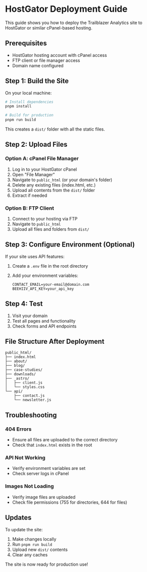 # HostGator Deployment Guide

This guide shows you how to deploy the Trailblazer Analytics site to HostGator or similar cPanel-based hosting.

## Prerequisites

- HostGator hosting account with cPanel access
- FTP client or file manager access
- Domain name configured

## Step 1: Build the Site

On your local machine:

```bash
# Install dependencies
pnpm install

# Build for production
pnpm run build
```

This creates a `dist/` folder with all the static files.

## Step 2: Upload Files

### Option A: cPanel File Manager

1. Log in to your HostGator cPanel
2. Open "File Manager"
3. Navigate to `public_html` (or your domain's folder)
4. Delete any existing files (index.html, etc.)
5. Upload all contents from the `dist/` folder
6. Extract if needed

### Option B: FTP Client

1. Connect to your hosting via FTP
2. Navigate to `public_html`
3. Upload all files and folders from `dist/`

## Step 3: Configure Environment (Optional)

If your site uses API features:

1. Create a `.env` file in the root directory
2. Add your environment variables:

   ```text
   CONTACT_EMAIL=your-email@domain.com
   BEEHIIV_API_KEY=your_api_key
   ```

## Step 4: Test

1. Visit your domain
2. Test all pages and functionality
3. Check forms and API endpoints

## File Structure After Deployment

```text
public_html/
├── index.html
├── about/
├── blog/
├── case-studies/
├── downloads/
├── _astro/
│   ├── client.js
│   └── styles.css
└── api/
    ├── contact.js
    └── newsletter.js
```

## Troubleshooting

### 404 Errors

- Ensure all files are uploaded to the correct directory
- Check that `index.html` exists in the root

### API Not Working

- Verify environment variables are set
- Check server logs in cPanel

### Images Not Loading

- Verify image files are uploaded
- Check file permissions (755 for directories, 644 for files)

## Updates

To update the site:

1. Make changes locally
2. Run `pnpm run build`
3. Upload new `dist/` contents
4. Clear any caches

The site is now ready for production use!
